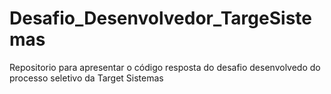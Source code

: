 # Desafio_Desenvolvedor_TargeSistemas

Repositorio para apresentar o código resposta do desafio desenvolvedo do processo seletivo da Target Sistemas

